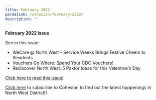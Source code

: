 ```yaml
---
title: February 2022
permalink: /cohesion/february-2022/
description: ""
---
```

**February 2022 Issue** 

See in this issue:

*   WeCare @ North West - Service Weeks Brings Festive Cheers to Residents
*   Vouchers Go Where: Spend Your CDC Vouchers!
*   Rediscover North West: 5 Paktor Ideas for this Valentine's Day

[Click here to read this issue!](https://www-cdc-gov-sg-admin.cwp.sg/docs/librariesprovider4/documents-nwcdc/cohesion/go-where-to-use-your-cdc-vouchers-cohesion-feb-2022.pdf?sfvrsn=ca7d4c19_2)

[Click here](https://form.gov.sg/#!/630866290405b700128d6e53) to subscribe to Cohesion to find out the latest happenings in North West District!)